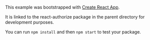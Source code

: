 This example was bootstrapped with [Create React App](https://github.com/facebook/create-react-app).

It is linked to the react-authorize package in the parent directory for development purposes.

You can run `npm install` and then `npm start` to test your package.
